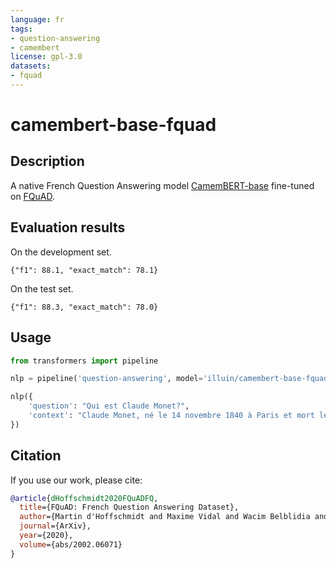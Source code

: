 ```yaml
---
language: fr
tags:
- question-answering
- camembert
license: gpl-3.0
datasets:
- fquad
---
```


# camembert-base-fquad

## Description

A native French Question Answering model [CamemBERT-base](https://camembert-model.fr/) fine-tuned on [FQuAD](https://fquad.illuin.tech/).

## Evaluation results

On the development set.

```shell
{"f1": 88.1, "exact_match": 78.1}
```

On the test set.

```shell
{"f1": 88.3, "exact_match": 78.0}
```

## Usage

```python
from transformers import pipeline

nlp = pipeline('question-answering', model='illuin/camembert-base-fquad', tokenizer='illuin/camembert-base-fquad')

nlp({
    'question': "Qui est Claude Monet?",
    'context': "Claude Monet, né le 14 novembre 1840 à Paris et mort le 5 décembre 1926 à Giverny, est un peintre français et l’un des fondateurs de l'impressionnisme."
})
```

## Citation

If you use our work, please cite:

```bibtex
@article{dHoffschmidt2020FQuADFQ,
  title={FQuAD: French Question Answering Dataset},
  author={Martin d'Hoffschmidt and Maxime Vidal and Wacim Belblidia and Tom Brendl'e and Quentin Heinrich},
  journal={ArXiv},
  year={2020},
  volume={abs/2002.06071}
}
```
